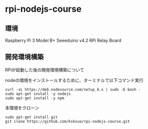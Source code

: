 # rpi-nodejs-course

## 環境
Raspberry Pi 3 Model B+
Seeeduino v4.2
RPi Relay Board

## 開発環境構築
RPiが起動した後の開発環境構築について

nodeの環境をインストールするために、ターミナルで以下コマンド実行

```
curl -sL https://deb.nodesource.com/setup_6.x | sudo -E bash -
sudo apt-get install -y nodejs
sudo apt-get install -y npm
```

本環境をクローン

```
sudo apt-get install git
git clone https://github.com/ksksue/rpi-nodejs-course.git
```
